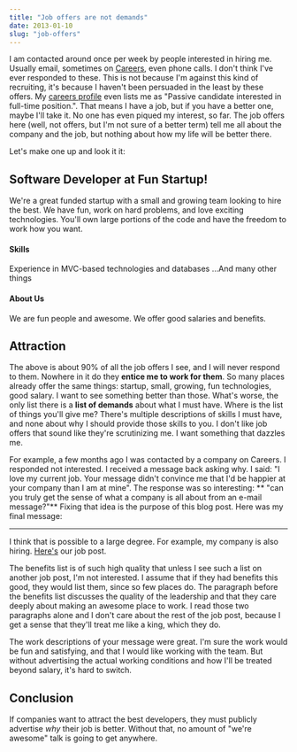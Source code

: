 ```yaml
---
title: "Job offers are not demands"
date: 2013-01-10
slug: "job-offers"
---
```


I am contacted around once per week by people interested in hiring me. Usually email, sometimes on [Careers](http://careers.stackoverflow.com), even phone calls. I don't think I've ever responded to these. This is not because I'm against this kind of recruiting, it's because I haven't been persuaded in the least by these offers. My [careers profile](http://careers.stackoverflow.com/mjibson) even lists me as "Passive candidate interested in full-time position.". That means I have a job, but if you have a better one, maybe I'll take it. No one has even piqued my interest, so far. The job offers here (well, not offers, but I'm not sure of a better term) tell me all about the company and the job, but nothing about how my life will be better there.

Let's make one up and look it it:

## Software Developer at Fun Startup!

We're a great funded startup with a small and growing team looking to hire the best. We have fun, work on hard problems, and love exciting technologies. You'll own large portions of the code and have the freedom to work how you want.

#### Skills

Experience in MVC-based technologies and databases
...And many other things

#### About Us

We are fun people and awesome. We offer good salaries and benefits.

## Attraction

The above is about 90% of all the job offers I see, and I will never respond to them. Nowhere in it do they **entice me to work for them**. So many places already offer the same things: startup, small, growing, fun technologies, good salary. I want to see something better than those. What's worse, the only list there is a **list of demands** about what I must have. Where is the list of things you'll give me? There's multiple descriptions of skills I must have, and none about why I should provide those skills to you. I don't like job offers that sound like they're scrutinizing me. I want something that dazzles me.

For example, a few months ago I was contacted by a company on Careers. I responded not interested. I received a message back asking why. I said: "I love my current job. Your message didn't convince me that I'd be happier at your company than I am at mine". The response was so interesting: ** "can you truly get the sense of what a company is all about from an e-mail message?"** Fixing that idea is the purpose of this blog post. Here was my final message:

---

I think that is possible to a large degree. For example, my company is also hiring. [Here's](http://careers.stackoverflow.com/jobs/28723/web-developer-stack-exchange-stack-exchange) our job post.

The benefits list is of such high quality that unless I see such a list on another job post, I'm not interested. I assume that if they had benefits this good, they would list them, since so few places do. The paragraph before the benefits list discusses the quality of the leadership and that they care deeply about making an awesome place to work. I read those two paragraphs alone and I don't care about the rest of the job post, because I get a sense that they'll treat me like a king, which they do.

The work descriptions of your message were great. I'm sure the work would be fun and satisfying, and that I would like working with the team. But without advertising the actual working conditions and how I'll be treated beyond salary, it's hard to switch.

## Conclusion

If companies want to attract the best developers, they must publicly advertise *why* their job is better. Without that, no amount of "we're awesome" talk is going to get anywhere.
